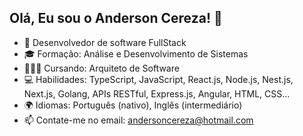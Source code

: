 ## Olá, Eu sou o Anderson Cereza! 👋


- 🔭 Desenvolvedor de software FullStack
- 🎓 Formação: Análise e Desenvolvimento de Sistemas
- 👨🏻‍💻 Cursando: Arquiteto de Software
- 💻 Habilidades: TypeScript, JavaScript, React.js, Node.js, Nest.js, Next.js, Golang, APIs RESTful, Express.js, Angular, HTML, CSS...
- 🌍 Idiomas: Português (nativo), Inglês (intermediário)
- 📫 Contate-me no email: andersoncereza@hotmail.com


##

<div>
  <a href="https://www.linkedin.com/feed/?trk=guest_homepage-basic_nav-header-signin"> <img src="https://img.shields.io/badge/LinkedIn-0077B5?style=for-the-badge&logo=linkedin&logoColor=white" alt="" srcset=""> </a>
</div>
